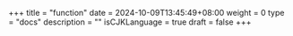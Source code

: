 +++
title = "function"
date = 2024-10-09T13:45:49+08:00
weight = 0
type = "docs"
description = ""
isCJKLanguage = true
draft = false
+++